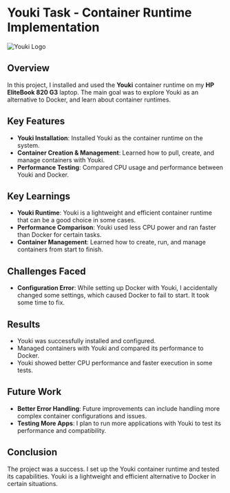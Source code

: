 # Youki Task - Container Runtime Implementation
![Youki Logo]()
## Overview
In this project, I installed and used the **Youki** container runtime on my **HP EliteBook 820 G3** laptop. The main goal was to explore Youki as an alternative to Docker, and learn about container runtimes.

## Key Features
- **Youki Installation**: Installed Youki as the container runtime on the system.
- **Container Creation & Management**: Learned how to pull, create, and manage containers with Youki.
- **Performance Testing**: Compared CPU usage and performance between Youki and Docker.

## Key Learnings
- **Youki Runtime**: Youki is a lightweight and efficient container runtime that can be a good choice in some cases.
- **Performance Comparison**: Youki used less CPU power and ran faster than Docker for certain tasks.
- **Container Management**: Learned how to create, run, and manage containers from start to finish.

## Challenges Faced
- **Configuration Error**: While setting up Docker with Youki, I accidentally changed some settings, which caused Docker to fail to start. It took some time to fix.

## Results
- Youki was successfully installed and configured.
- Managed containers with Youki and compared its performance to Docker.
- Youki showed better CPU performance and faster execution in some tests.

## Future Work
- **Better Error Handling**: Future improvements can include handling more complex container configurations and issues.
- **Testing More Apps**: I plan to run more applications with Youki to test its performance and compatibility.

## Conclusion
The project was a success. I set up the Youki container runtime and tested its capabilities. Youki is a lightweight and efficient alternative to Docker in certain situations.


